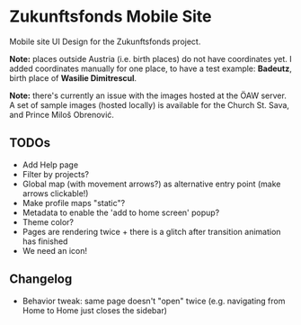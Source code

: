 # Zukunftsfonds Mobile Site

Mobile site UI Design for the Zukunftsfonds project.

__Note:__ places outside Austria (i.e. birth places) do not have coordinates yet. I added coordinates 
manually for one place, to have a test example: __Badeutz__, birth place of __Wasilie Dimitrescul__.

__Note:__ there's currently an issue with the images hosted at the ÖAW server. A set of sample images
(hosted locally) is available for the Church St. Sava, and Prince Miloš Obrenović. 

## TODOs

- Add Help page
- Filter by projects?
- Global map (with movement arrows?) as alternative entry point (make arrows clickable!)
- Make profile maps "static"?
- Metadata to enable the 'add to home screen' popup?
- Theme color?
- Pages are rendering twice + there is a glitch after transition animation has finished
- We need an icon!

## Changelog

- Behavior tweak: same page doesn't "open" twice (e.g. navigating from Home to Home just closes the sidebar)
